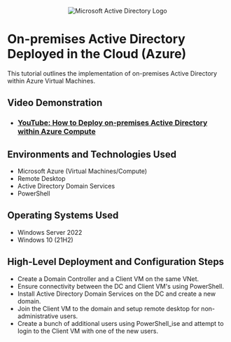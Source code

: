 <p align="center">
<img src="https://i.imgur.com/pU5A58S.png" alt="Microsoft Active Directory Logo"/>
</p>

<h1>On-premises Active Directory Deployed in the Cloud (Azure)</h1>
This tutorial outlines the implementation of on-premises Active Directory within Azure Virtual Machines.<br />


<h2>Video Demonstration</h2>

- ### [YouTube: How to Deploy on-premises Active Directory within Azure Compute](https://www.youtube.com)

<h2>Environments and Technologies Used</h2>

- Microsoft Azure (Virtual Machines/Compute)
- Remote Desktop
- Active Directory Domain Services
- PowerShell

<h2>Operating Systems Used</h2>

- Windows Server 2022
- Windows 10 (21H2)

<h2>High-Level Deployment and Configuration Steps</h2>

- Create a Domain Controller and a Client VM on the same VNet.
- Ensure connectivity between the DC and Client VM's using PowerShell.
- Install Active Directory Domain Services on the DC and create a new domain.
- Join the Client VM to the domain and setup remote desktop for non-administrative users.
- Create a bunch of additional users using PowerShell_ise and attempt to login to the Client VM with one of the new users.



